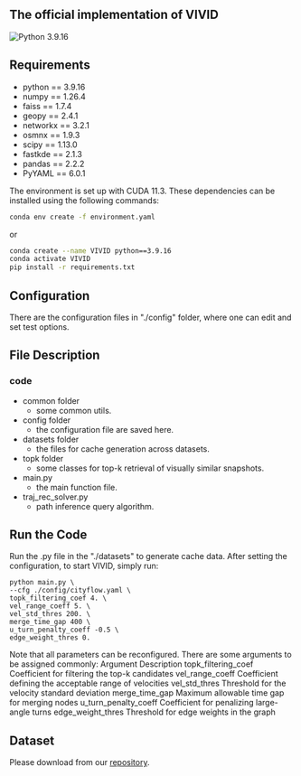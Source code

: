 ## The official implementation of VIVID

![Python 3.9.16](https://img.shields.io/badge/python-3.9.16-green.svg?style=plastic)

## Requirements

- python == 3.9.16
- numpy == 1.26.4
- faiss == 1.7.4
- geopy == 2.4.1
- networkx == 3.2.1
- osmnx == 1.9.3
- scipy == 1.13.0
- fastkde == 2.1.3
- pandas == 2.2.2
- PyYAML == 6.0.1

The environment is set up with CUDA 11.3. These dependencies can be installed using the following commands:

```bash
conda env create -f environment.yaml
```
or
```bash
conda create --name VIVID python==3.9.16
conda activate VIVID
pip install -r requirements.txt
```

## Configuration
There are the configuration files in "./config" folder, where one can edit and set test options.


## File Description

### code
- common folder
  - some common utils.
- config folder
  - the configuration file are saved here.
- datasets folder
  - the files for cache generation across datasets.
- topk folder
  - some classes for top-k retrieval of visually similar snapshots.
- main.py
  - the main function file.
- traj_rec_solver.py
  - path inference query algorithm.


## Run the Code
Run the .py file in the "./datasets" to generate cache data. After setting the configuration, to start VIVID, simply run:

```
python main.py \
--cfg ./config/cityflow.yaml \
topk_filtering_coef 4. \
vel_range_coeff 5. \
vel_std_thres 200. \
merge_time_gap 400 \
u_turn_penalty_coeff -0.5 \
edge_weight_thres 0.
```

Note that all parameters can be reconfigured. There are some arguments to be assigned commonly:
Argument	              Description
topk_filtering_coef	    Coefficient for filtering the top-k candidates
vel_range_coeff	        Coefficient defining the acceptable range of velocities
vel_std_thres	          Threshold for the velocity standard deviation
merge_time_gap	        Maximum allowable time gap for merging nodes
u_turn_penalty_coeff	  Coefficient for penalizing large-angle turns
edge_weight_thres	      Threshold for edge weights in the graph

## Dataset
Please download from our [repository](https://terabox.com/s/10qwTOV4juZZ7xB3VeUMF1A). 

